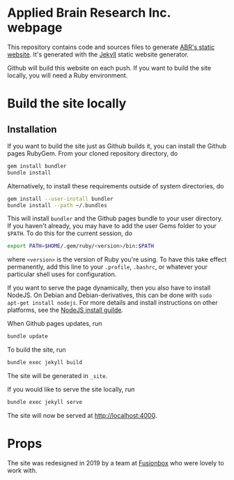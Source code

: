 Applied Brain Research Inc. webpage
===================================

This repository contains code and sources files
to generate [ABR's static website](http://www.appliedbrainresearch.com/).
It's generated with the [Jekyll](http://jekyllrb.com/)
static website generator.

Github will build this website on each push.
If you want to build the site locally,
you will need a Ruby environment.

Build the site locally
======================

Installation
------------

If you want to build the site just as Github builds it,
you can install the Github pages RubyGem.
From your cloned repository directory, do

```bash
gem install bundler
bundle install
```

Alternatively, to install these requirements
outside of system directories, do

```bash
gem install --user-install bundler
bundle install --path ~/.bundles
```

This will install `bundler` and the Github pages bundle
to your user directory.
If you haven't already, you may have to add
the user Gems folder to your `$PATH`.
To do this for the current session, do

```bash
export PATH=$HOME/.gem/ruby/<version>/bin:$PATH
```

where `<version>` is the version of Ruby you're using.
To have this take effect permanently,
add this line to your `.profile`, `.bashrc`,
or whatever your particular shell uses for configuration.

If you want to serve the page dynamically,
then you also have to install NodeJS.
On Debian and Debian-derivatives,
this can be done with `sudo apt-get install nodejs`.
For more details and install instructions on other platforms,
see the [NodeJS install guilde](
https://nodejs.org/en/download/package-manager/).

When Github pages updates, run

```bash
bundle update
```

To build the site, run

```bash
bundle exec jekyll build
```

The site will be generated in `_site`.

If you would like to serve the site locally, run

```bash
bundle exec jekyll serve
```

The site will now be served at <http://localhost:4000>.

Props
=====

The site was redesigned in 2019 by a team at
[Fusionbox](https://www.fusionbox.com/)
who were lovely to work with.
